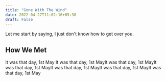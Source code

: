 ```yaml
---
title: "Gone With The Wind"
date: 2022-04-27T11:02:16+05:30
draft: False
---
```


Let me start by saying, I just don't know how to get over you.

## How We Met

It was that day, 1st May It was that day, 1st MayIt was that day, 1st MayIt was that day, 1st MayIt was that day, 1st MayIt was that day, 1st MayIt was that day, 1st May


